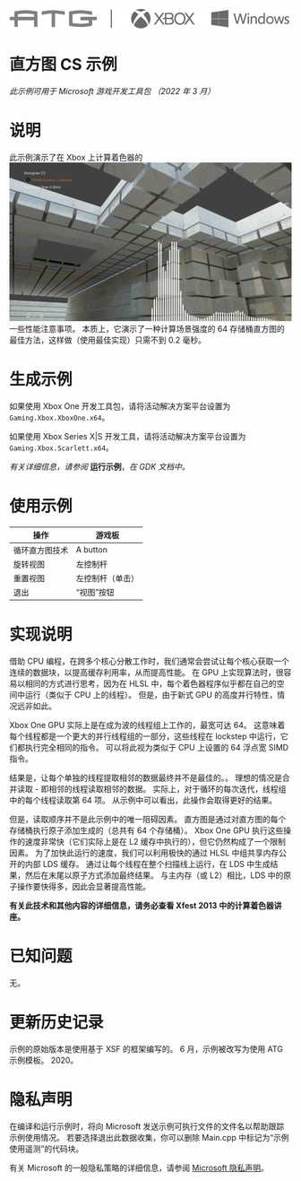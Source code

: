 ![](./media/image1.png)

# 直方图 CS 示例

*此示例可用于 Microsoft 游戏开发工具包 （2022 年 3 月）*

# 说明

此示例演示了在 Xbox 上计算着色器的![](./media/image2.jpeg)一些性能注意事项。 本质上，它演示了一种计算场景强度的 64 存储桶直方图的最佳方法，这样做（使用最佳实现）只需不到 0.2 毫秒。

# 生成示例

如果使用 Xbox One 开发工具包，请将活动解决方案平台设置为 `Gaming.Xbox.XboxOne.x64`。

如果使用 Xbox Series X|S 开发工具，请将活动解决方案平台设置为 `Gaming.Xbox.Scarlett.x64`。

*有关详细信息，请参阅* __运行示例__，*在 GDK 文档中。*

# 使用示例

| 操作 | 游戏板 |
|---|---|
| 循环直方图技术 | A button |
| 旋转视图 | 左控制杆 |
| 重置视图 | 左控制杆（单击） |
| 退出 | &ldquo;视图&rdquo;按钮 |

# 实现说明

借助 CPU 编程，在跨多个核心分散工作时，我们通常会尝试让每个核心获取一个连续的数据块，以提高缓存利用率，从而提高性能。 在 GPU 上实现算法时，很容易以相同的方式进行思考，因为在 HLSL 中，每个着色器程序似乎都在自己的空间中运行（类似于 CPU 上的线程）。 但是，由于新式 GPU 的高度并行特性，情况远非如此。

Xbox One GPU 实际上是在成为波的线程组上工作的，最宽可达 64。 这意味着每个线程都是一个更大的并行线程组的一部分，这些线程在 lockstep 中运行，它们都执行完全相同的指令。 可以将此视为类似于 CPU 上设置的 64 浮点宽 SIMD 指令。

结果是，让每个单独的线程提取相邻的数据最终并不是最佳的。。 理想的情况是合并读取 - 即相邻的线程读取相邻的数据。 实际上，对于循环的每次迭代，线程组中的每个线程读取第 64 项。 从示例中可以看出，此操作会取得更好的结果。

但是，读取顺序并不是此示例中的唯一阻碍因素。 直方图是通过对直方图的每个存储桶执行原子添加生成的（总共有 64 个存储桶）。 Xbox One GPU 执行这些操作的速度非常快（它们实际上是在 L2 缓存中执行的），但它仍然构成了一个限制因素。 为了加快此运行的速度，我们可以利用极快的通过 HLSL 中组共享内存公开的内部 LDS 缓存。 通过让每个线程在整个扫描线上运行，在 LDS 中生成结果，然后在末尾以原子方式添加最终结果。 与主内存（或 L2）相比，LDS 中的原子操作要快得多，因此会显著提高性能。

**有关此技术和其他内容的详细信息，请务必查看 Xfest 2013 中的计算着色器讲座。**

# 已知问题

无。

# 更新历史记录

示例的原始版本是使用基于 XSF 的框架编写的。 6 月，示例被改写为使用 ATG 示例模板。
2020。

# 隐私声明

在编译和运行示例时，将向 Microsoft 发送示例可执行文件的文件名以帮助跟踪示例使用情况。 若要选择退出此数据收集，你可以删除 Main.cpp 中标记为&ldquo;示例使用遥测&rdquo;的代码块。

有关 Microsoft 的一般隐私策略的详细信息，请参阅 [Microsoft 隐私声明](https://privacy.microsoft.com/en-us/privacystatement/)。



